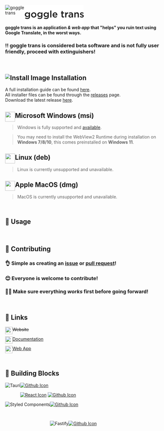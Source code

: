 <dl>
  <img src="./public/favicon.ico" alt="goggle trans" align="left" width="64" height="64"/>
  <img src="./public/goggletrans_text.png?v=14" alt="goggle trans" align="left"/>
</dl>
<br/><br/><br/>

**goggle trans is an application *& web app* that "helps" you ruin text using Google Translate, in the worst ways.**</br>

### ‼️ goggle trans is considered beta software and is not fully user friendly, proceed with extinguishers!


<br/>

## ![Install Image](https://img.icons8.com/fluency/24/000000/software-installer.png) Installation
A full installation guide can be found [here](https://docs.voxelified.com/goggle-trans#installation-101).<br/>
All installer files can be found through the [releases](https://github.com/Blookerss/goggle-trans/releases) page.<br/>
Download the latest release [here](https://github.com/Blookerss/goggle-trans/releases/latest).
<dl>
  <img src="https://img.icons8.com/fluency/000000/windows-10.svg" align="left" width="32" height="32"/>
  
  ## Microsoft Windows (msi)
  
  > Windows is fully supported and [available](https://docs.voxelified.com/goggle-trans/installation/microsoft-windows).
  
  > You may need to install the WebView2 Runtime during installation on **Windows 7/8/10**,
  > this comes preinstalled on **Windows 11**.
</dl>
<dl>
  <img src="https://img.icons8.com/color/32/000000/linux--v1" align="left" width="32" height="32"/>
  
  ## Linux (deb)
  > Linux is currently unsupported and unavailable.
</dl>
<dl>
  <img src="https://upload.wikimedia.org/wikipedia/commons/3/30/MacOS_logo.svg" align="left" width="32" height="32"/>
  
  ## Apple MacOS (dmg)
  > MacOS is currently unsupported and unavailable.
</dl>
<br/>

## 🤔 Usage

<br/>

## 🥰 Contributing
### 👌 Simple as creating an [issue](https://github.com/Blookerss/goggle-trans/issues/new) or [pull request](https://github.com/Blookerss/goggle-trans/compare)!</br>
### 😊 Everyone is welcome to contribute!</br>
### 😵‍💫 Make sure everything ***works*** first before going forward!
<br/>

## 🔗 Links

<dl>
  <img src="https://img.icons8.com/fluency/48/000000/link.png" align="left" width="24" height="24"/>

  <s>Website</s>
</dl>
<dl>
  <img src="https://img.icons8.com/fluency/48/000000/documents.png" align="left" width="24" height="24"/>
  
  [Documentation](https://docs.voxelified.com/goggle-trans)
</dl>
<dl>
  <img src="./public/favicon.ico" align="left" width="24" height="24"/>

  [Web App](https://goggletrans-app.blookers.repl.co)
</dl><br/>

## 🧩 Building Blocks
<dl>
  <a href="https://tauri.studio"><img src="https://tauri.studio/en/img/tauri_with_wordmark_dark.svg" align="left" height="32" alt="Tauri"/></a>
  
  [![Github Icon](https://img.icons8.com/fluency/32/000000/github.svg)](https://github.com/tauri-apps)
</dl>
<dl>
  
  [![React Icon](https://img.icons8.com/cute-clipart/32/000000/react-native.svg)](https://reactjs.org)
  [![Github Icon](https://img.icons8.com/fluency/32/000000/github.svg)](https://github.com/tauri-apps)
</dl>
<dl>
  <a href="https://styled-components.com"><img src="https://github.com/styled-components/brand/blob/master/styled-components.svg" align="left" height="64" alt="Styled Components"/></a>
  
  [![Github Icon](https://img.icons8.com/fluency/32/000000/github.svg)](https://github.com/styled-components/styled-components)
</dl><br/>
<dl>
  <a href="https://fastify.io"><img src="https://www.fastify.io/images/fastify-logo-menu.d13f8da7a965c800.png" align="left" height="32" alt="Fastify"/></a>
  
  [![Github Icon](https://img.icons8.com/fluency/32/000000/github.svg)](https://github.com/fastify/fastify)
</dl>
